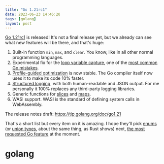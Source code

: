 ```yaml
---
title: "Go 1.21rc1"
date: 2023-06-23 14:46:20
tags: [golang]
layout: post
---
```


[Go 1.21rc1](https://go.dev/blog/go1.21rc) is released! It's not a final release yet, but we already can see what new features will be there, and that's huge:

1. Built-in function `min`, `max`, and `clear`. You know, like in all other normal programming languages.
2. Experimental fix for the [loop variable capture](https://github.com/golang/go/wiki/LoopvarExperiment), one of the [most common Go mistakes](https://github.com/golang/go/wiki/CommonMistakes).
3. [Profile-guided optimization](https://go.dev/doc/pgo) is now stable. The Go compiler itself now uses it to make its code 10% faster.
4. [Structured logging](https://pkg.go.dev/log/slog), with both human-readable and JSON output. For me personally it 100% replaces any third-party logging libraries.
5. Generic functions for [slices](https://tip.golang.org/pkg/slices) and [maps](https://tip.golang.org/pkg/maps).
6. WASI support. WASI is the standard of defining system calls in WebAssembly.

The release notes draft:
<https://tip.golang.org/doc/go1.21>

That's a short list but every item on it is amazing. I hope they'll pick [enums](https://github.com/golang/go/issues/19814) (or [union types](https://github.com/golang/go/issues/19412), about the same thing, as Rust shows) next, [the most requested Go feature](https://github.com/golang/go/issues?q=is%3Aissue+sort%3Areactions-%2B1-desc+is%3Aopen) at the moment.

# golang
